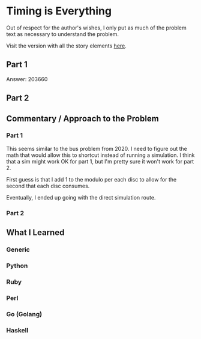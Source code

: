 # Timing is Everything

Out of respect for the author's wishes, I only put as much of the problem text as necessary to understand the problem.

Visit the version with all the story elements [here](https://adventofcode.com/2016/day/15).

## Part 1
Answer: 203660
## Part 2

## Commentary / Approach to the Problem
### Part 1
This seems similar to the bus problem from 2020. I need to figure out the math that would allow this to shortcut instead of running a
simulation. I think that a sim might work OK for part 1, but I'm pretty sure it won't work for part 2.

First guess is that I add 1 to the modulo per each disc to allow for the second that each disc consumes.

Eventually, I ended up going with the direct simulation route.

### Part 2

## What I Learned

### Generic

### Python

### Ruby

### Perl

### Go (Golang)

### Haskell
